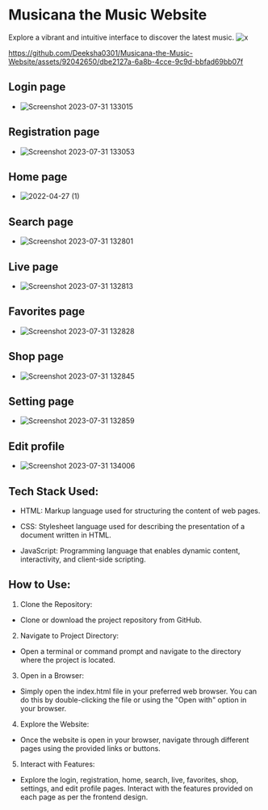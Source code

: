 # Musicana the Music Website
 Explore a vibrant and intuitive interface to discover the latest music.
![x](https://github.com/Deeksha0301/Musicana-the-Music-Website/assets/92042650/39d661f2-cd80-4562-9b90-9a9b81f23a78)

https://github.com/Deeksha0301/Musicana-the-Music-Website/assets/92042650/dbe2127a-6a8b-4cce-9c9d-bbfad69bb07f


## Login page
 - ![Screenshot 2023-07-31 133015](https://github.com/Deeksha0301/Musicana-the-Music-Website/assets/92042650/2a306762-fa45-4514-b825-82b5252479dd)
## Registration page

 - ![Screenshot 2023-07-31 133053](https://github.com/Deeksha0301/Musicana-the-Music-Website/assets/92042650/7245a0b0-db6a-4554-9218-c0afc9d67bb5)
## Home page

 - ![2022-04-27 (1)](https://user-images.githubusercontent.com/92042650/165911486-8695ff77-b29e-48c2-a992-65300b793a11.png)
## Search page 
 - ![Screenshot 2023-07-31 132801](https://github.com/Deeksha0301/Musicana-the-Music-Website/assets/92042650/2dd97b9e-8e12-4bc9-809b-7a24cc3c6f97)
## Live page
 - ![Screenshot 2023-07-31 132813](https://github.com/Deeksha0301/Musicana-the-Music-Website/assets/92042650/13b2a66e-a305-451d-ad24-eee1d46b1977)
## Favorites page
 - ![Screenshot 2023-07-31 132828](https://github.com/Deeksha0301/Musicana-the-Music-Website/assets/92042650/22d5bd1a-741f-4d25-a69a-4df23978b75b)

## Shop page
 - ![Screenshot 2023-07-31 132845](https://github.com/Deeksha0301/Musicana-the-Music-Website/assets/92042650/a6f81140-9df0-4d50-85a0-dbf25caae50f)
## Setting page
 - ![Screenshot 2023-07-31 132859](https://github.com/Deeksha0301/Musicana-the-Music-Website/assets/92042650/25b42a77-2204-4404-a372-c1f449c08fba)

## Edit profile
 - ![Screenshot 2023-07-31 134006](https://github.com/Deeksha0301/Musicana-the-Music-Website/assets/92042650/52644b4f-7142-487d-b11d-386e70cd8149)


 ## Tech Stack Used:
 - HTML: Markup language used for structuring the content of web pages.

 - CSS: Stylesheet language used for describing the presentation of a document written in HTML.

 - JavaScript: Programming language that enables dynamic content, interactivity, and client-side scripting.

## How to Use:
 1. Clone the Repository:
  - Clone or download the project repository from GitHub.
 2. Navigate to Project Directory:
  - Open a terminal or command prompt and navigate to the directory where the project is located.
 3. Open in a Browser:
  - Simply open the index.html file in your preferred web browser. You can do this by double-clicking the file or using the "Open with" option in your browser.
 4. Explore the Website:
  - Once the website is open in your browser, navigate through different pages using the provided links or buttons.
 5. Interact with Features:
 - Explore the login, registration, home, search, live, favorites, shop, settings, and edit profile pages. Interact with the features provided on each page as per the frontend design.
